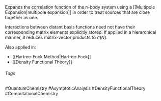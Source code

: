Expands the correlation function of the n-body system using a [[Multipole Expansion|multipole expansion]] in order to treat sources that are close together as one. 

Interactions between distant basis functions need not have their corresponding matrix elements explicitly stored. If applied in a hierarchical manner, it reduces matrix-vector products to $\mathcal{O}(N)$.

Also applied in:
- [[Hartree-Fock Method|Hartree-Fock]] 
- [[Density Functional Theory]]

###### Tags
#QuantumChemistry #AsymptoticAnalysis #DensityFunctionalTheory #ComputationalChemistry